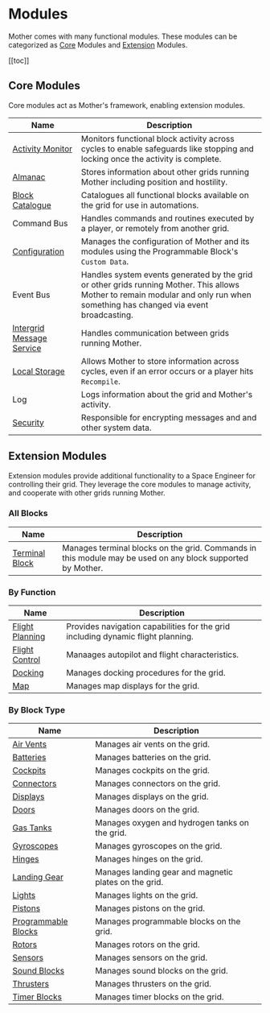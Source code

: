 # Modules


Mother comes with many functional modules. These modules can be categorized as [Core](#core-modules) Modules and [Extension](#extension-modules) Modules.

[[toc]]

## Core Modules

Core modules act as Mother's framework, enabling extension modules.

|Name											| Description|
|-												|-|
| [Activity Monitor](Core/ActivityMonitor.md)    | Monitors functional block activity across cycles to enable safeguards like stopping and locking once the activity is complete.|
| [Almanac](Core/Almanac.md)                     | Stores information about other grids running Mother including position and hostility.|
| [Block Catalogue](Core/BlockCatalogue.md)      | Catalogues all functional blocks available on the grid for use in automations. |
| Command Bus				| Handles commands and routines executed by a player, or remotely from another grid. |
| [Configuration](../Configuration.md) | Manages the configuration of Mother and its modules using the Programmable Block's `Custom Data`. |
| Event Bus | Handles system events generated by the grid or other grids running Mother. This allows Mother to remain modular and only run when something has changed via event broadcasting. |
| [Intergrid Message Service](Core/IntergridMessageService.md) | Handles communication between grids running Mother. |
| [Local Storage](Core/LocalStorage.md) | Allows Mother to store information across cycles, even if an error occurs or a player hits `Recompile`. |
| Log | Logs information about the grid and Mother's activity. |
| [Security](Core/Security.md) | Responsible for encrypting messages and and other system data. |

## Extension Modules

Extension modules provide additional functionality to a Space Engineer for controlling their grid. They leverage the core modules to manage activity, and cooperate with other grids running Mother.  

### All Blocks

|Name													| Description|
|-														|-								|
| [Terminal Block](Extension/TerminalBlockModule.md)              | Manages terminal blocks on the grid. Commands in this module may be used on any block supported by Mother. |

### By Function
|Name													| Description|
|-														|-								|
| [Flight Planning](Extension/FlightPlanningModule.md)           | Provides navigation capabilities for the grid including dynamic flight planning.|
| [Flight Control](Extension/FlightControlModule.md)	| Manaages autopilot and flight characteristics.|
| [Docking](Extension/DockingModule.md)         | Manages docking procedures for the grid.|
| [Map](Extension/MapModule.md)         | Manages map displays for the grid.|

### By Block Type
|Name													| Description|
|-														|-								|
| [Air Vents](Extension/AirVentModule.md)			| Manages air vents on the grid. |
| [Batteries](Extension/BatteryModule.md)					| Manages batteries on the grid.|
| [Cockpits](Extension/CockpitModule.md)					| Manages cockpits on the grid.|
| [Connectors](Extension/ConnectorModule.md)			| Manages connectors on the grid.|
| [Displays](Extension/DisplayModule.md)					| Manages displays on the grid.|
| [Doors](Extension/DoorModule.md)						| Manages doors on the grid.|
| [Gas Tanks](Extension/GasTankModule.md)					| Manages oxygen and hydrogen tanks on the grid.|
| [Gyroscopes](Extension/GyroscopeModule.md)				| Manages gyroscopes on the grid.|
| [Hinges](Extension/HingeModule.md)					| Manages hinges on the grid.|
| [Landing Gear](Extension/LandingGearModule.md) | Manages landing gear and magnetic plates on the grid.|
| [Lights](Extension/LightModule.md)                    | Manages lights on the grid.|
| [Pistons](Extension/PistonModule.md)					| Manages pistons on the grid.|
| [Programmable Blocks](Extension/ProgrammableBlockModule.md)	| Manages programmable blocks on the grid.|
| [Rotors](Extension/RotorModule.md)					| Manages rotors on the grid.|
| [Sensors](Extension/SensorModule.md) | Manages sensors on the grid.|
| [Sound Blocks](Extension/SoundBlockModule.md)				| Manages sound blocks on the grid. |
| [Thrusters](Extension/ThrusterModule.md)              | Manages thrusters on the grid.|
| [Timer Blocks](Extension/TimerBlockModule.md)			| Manages timer blocks on the grid.|

<!-- <br> -->
<!-- [Examples >](../Examples.md) -->